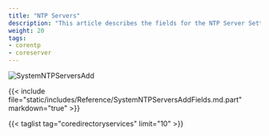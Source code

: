 ```yaml
---
title: "NTP Servers"
description: "This article describes the fields for the NTP Server Settings screen on TrueNAS CORE."
weight: 20
tags:
- corentp
- coreserver
---
```


![SystemNTPServersAdd](/images/CORE/12.0/SystemNTPServersAdd.png "Adding a new NTP Server")

{{< include file="static/includes/Reference/SystemNTPServersAddFields.md.part" markdown="true" >}}

{{< taglist tag="coredirectoryservices" limit="10" >}}
